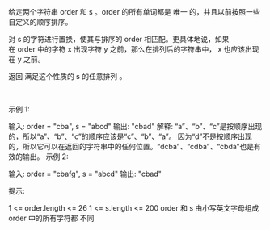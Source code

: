 给定两个字符串 order 和 s 。order 的所有单词都是 唯一 的，并且以前按照一些自定义的顺序排序。

对 s 的字符进行置换，使其与排序的 order 相匹配。更具体地说，如果在 order 中的字符 x 出现字符 y 之前，那么在排列后的字符串中， x 也应该出现在 y 之前。

返回 满足这个性质的 s 的任意排列 。

 

示例 1:

输入: order = "cba", s = "abcd"
输出: "cbad"
解释: 
“a”、“b”、“c”是按顺序出现的，所以“a”、“b”、“c”的顺序应该是“c”、“b”、“a”。
因为“d”不是按顺序出现的，所以它可以在返回的字符串中的任何位置。“dcba”、“cdba”、“cbda”也是有效的输出。
示例 2:

输入: order = "cbafg", s = "abcd"
输出: "cbad"
 

提示:

1 <= order.length <= 26
1 <= s.length <= 200
order 和 s 由小写英文字母组成
order 中的所有字符都 不同
